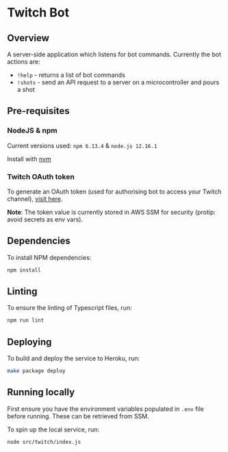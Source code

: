 # Twitch Bot

## Overview

A server-side application which listens for bot commands. Currently the bot actions are:
- `!help` - returns a list of bot commands
- `!shots` - send an API request to a server on a microcontroller and pours a shot

## Pre-requisites

### NodeJS & npm
Current versions used: `npm 6.13.4` & `node.js 12.16.1`

Install with [nvm](https://github.com/creationix/nvm)

### Twitch OAuth token
To generate an OAuth token (used for authorising bot to access your Twitch channel), [visit here](https://twitchapps.com/tmi/). 

**Note**: The token value is currently stored in AWS SSM for security (protip: avoid secrets as env vars).
 
## Dependencies
To install NPM dependencies:

```bash
npm install
```

## Linting
To ensure the linting of Typescript files, run:

```bash
npm run lint
```

## Deploying

To build and deploy the service to Heroku, run:
```bash
make package deploy
```

## Running locally

First ensure you have the environment variables populated in `.env` file before running. These can be retrieved from SSM.

To spin up the local service, run:
```bash
node src/twitch/index.js
```
